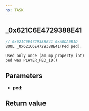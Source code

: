 ```yaml
---
ns: TASK
---
```

## _0x621C6E4729388E41

```c
// 0x621C6E4729388E41 0xA0DA6B1D
BOOL _0x621C6E4729388E41(Ped ped);
```

```
Used only once (am_mp_property_int)  
ped was PLAYER_PED_ID()  
```

## Parameters
* **ped**: 

## Return value
